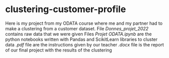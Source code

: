 # clustering-customer-profile

Here is my project from my ODATA course where me and my partner had to make a clustering from a customer dataset.
File *Donnes_projet_2022* contains raw data that we were given
Files *Projet ODATA.ipynb* are the python notebooks written with Pandas and ScikitLearn libraries to cluster data
*.pdf* file are the instructions given by our teacher
*.docx* file is the report of our final project with the results of the clustering
